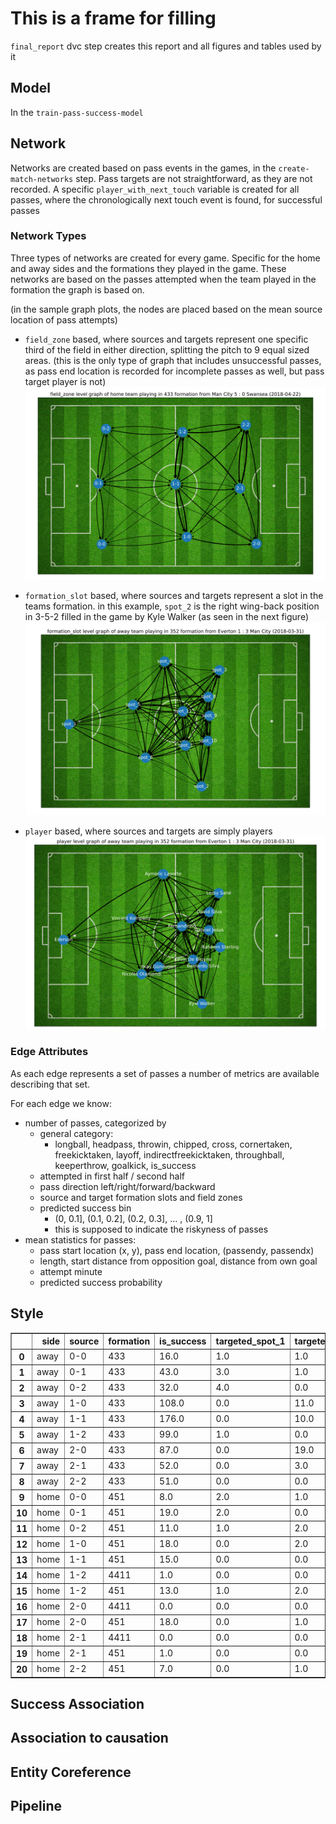 # This is a frame for filling

`final_report` dvc step creates this report 
and all figures and tables used by it

## Model
In the `train-pass-success-model`


## Network

Networks are created based on pass events in the games, 
in the `create-match-networks` step.
Pass targets are not straightforward, as they are not recorded. 
A specific `player_with_next_touch` variable is created for all passes,
where the chronologically next touch event is found, for successful passes

### Network Types
Three types of networks are created for every game. Specific for the 
home and away sides and the formations they played in the game.
These networks are based on the passes attempted when the team played 
in the formation the graph is based on.

(in the sample graph plots, the nodes are placed based on the mean source 
location of pass attempts)
 
- `field_zone` based, where sources and targets represent one specific 
 third of the field in either direction, splitting the pitch to 9 equal sized
 areas. (this is the only type of graph that includes unsuccessful passes, as 
 pass end location is recorded for incomplete passes as well, but pass target 
 player is not)
![nw1](figures/field_zone-1190485-home-433.svg)

- `formation_slot` based, where sources and targets represent a slot in the 
 teams formation. in this example, `spot_2` is the right wing-back position 
 in 3-5-2 
 filled in the game by Kyle Walker 
 (as seen in the next figure)
![nw2](figures/formation_slot-1190551-away-352.svg)

- `player` based, where sources and targets are simply players
![nw3](figures/player-1190551-away-352.svg)


### Edge Attributes

As each edge represents a set of passes a number of metrics are available describing 
that set.

For each edge we know:

- number of passes, categorized by
  - general category:
    - longball, headpass, throwin, chipped, cross, cornertaken, 
    freekicktaken, layoff, indirectfreekicktaken, throughball, 
    keeperthrow, goalkick, is_success
  - attempted in first half / second half
  - pass direction left/right/forward/backward
  - source and target formation slots and field zones
  - predicted success bin
    - (0, 0.1], (0.1, 0.2], (0.2, 0.3], ... , (0.9, 1]
    - this is supposed to indicate the riskyness of passes
- mean statistics for passes:
  - pass start location (x, y), pass end location, (passendy, passendx)
  - length, start distance from opposition goal, distance from own goal
  - attempt minute
  - predicted success probability

## Style

<table border="1" class="dataframe">
  <thead>
    <tr style="text-align: right;">
      <th></th>
      <th>side</th>
      <th>source</th>
      <th>formation</th>
      <th>is_success</th>
      <th>targeted_spot_1</th>
      <th>targeted_spot_10</th>
      <th>targeted_spot_11</th>
      <th>targeted_spot_2</th>
      <th>targeted_spot_3</th>
      <th>targeted_spot_4</th>
      <th>targeted_spot_5</th>
      <th>targeted_spot_6</th>
      <th>targeted_spot_7</th>
      <th>targeted_spot_8</th>
      <th>targeted_spot_9</th>
      <th>total</th>
      <th>gini</th>
    </tr>
  </thead>
  <tbody>
    <tr>
      <th>0</th>
      <td>away</td>
      <td>0-0</td>
      <td>433</td>
      <td>16.0</td>
      <td>1.0</td>
      <td>1.0</td>
      <td>0.0</td>
      <td>0.0</td>
      <td>0.0</td>
      <td>1.0</td>
      <td>1.0</td>
      <td>6.0</td>
      <td>4.0</td>
      <td>0.0</td>
      <td>0.0</td>
      <td>19</td>
      <td>0.675325</td>
    </tr>
    <tr>
      <th>1</th>
      <td>away</td>
      <td>0-1</td>
      <td>433</td>
      <td>43.0</td>
      <td>3.0</td>
      <td>1.0</td>
      <td>2.0</td>
      <td>8.0</td>
      <td>3.0</td>
      <td>5.0</td>
      <td>8.0</td>
      <td>4.0</td>
      <td>2.0</td>
      <td>6.0</td>
      <td>0.0</td>
      <td>46</td>
      <td>0.376623</td>
    </tr>
    <tr>
      <th>2</th>
      <td>away</td>
      <td>0-2</td>
      <td>433</td>
      <td>32.0</td>
      <td>4.0</td>
      <td>0.0</td>
      <td>0.0</td>
      <td>0.0</td>
      <td>2.0</td>
      <td>5.0</td>
      <td>8.0</td>
      <td>3.0</td>
      <td>3.0</td>
      <td>5.0</td>
      <td>1.0</td>
      <td>41</td>
      <td>0.480938</td>
    </tr>
    <tr>
      <th>3</th>
      <td>away</td>
      <td>1-0</td>
      <td>433</td>
      <td>108.0</td>
      <td>0.0</td>
      <td>11.0</td>
      <td>1.0</td>
      <td>17.0</td>
      <td>2.0</td>
      <td>10.0</td>
      <td>12.0</td>
      <td>24.0</td>
      <td>13.0</td>
      <td>10.0</td>
      <td>4.0</td>
      <td>116</td>
      <td>0.409091</td>
    </tr>
    <tr>
      <th>4</th>
      <td>away</td>
      <td>1-1</td>
      <td>433</td>
      <td>176.0</td>
      <td>0.0</td>
      <td>10.0</td>
      <td>3.0</td>
      <td>20.0</td>
      <td>14.0</td>
      <td>32.0</td>
      <td>16.0</td>
      <td>26.0</td>
      <td>15.0</td>
      <td>30.0</td>
      <td>9.0</td>
      <td>190</td>
      <td>0.354286</td>
    </tr>
    <tr>
      <th>5</th>
      <td>away</td>
      <td>1-2</td>
      <td>433</td>
      <td>99.0</td>
      <td>1.0</td>
      <td>0.0</td>
      <td>5.0</td>
      <td>3.0</td>
      <td>14.0</td>
      <td>18.0</td>
      <td>10.0</td>
      <td>33.0</td>
      <td>2.0</td>
      <td>8.0</td>
      <td>3.0</td>
      <td>106</td>
      <td>0.539831</td>
    </tr>
    <tr>
      <th>6</th>
      <td>away</td>
      <td>2-0</td>
      <td>433</td>
      <td>87.0</td>
      <td>0.0</td>
      <td>19.0</td>
      <td>1.0</td>
      <td>14.0</td>
      <td>0.0</td>
      <td>6.0</td>
      <td>9.0</td>
      <td>6.0</td>
      <td>13.0</td>
      <td>17.0</td>
      <td>1.0</td>
      <td>113</td>
      <td>0.484144</td>
    </tr>
    <tr>
      <th>7</th>
      <td>away</td>
      <td>2-1</td>
      <td>433</td>
      <td>52.0</td>
      <td>0.0</td>
      <td>3.0</td>
      <td>3.0</td>
      <td>4.0</td>
      <td>2.0</td>
      <td>10.0</td>
      <td>0.0</td>
      <td>6.0</td>
      <td>4.0</td>
      <td>11.0</td>
      <td>9.0</td>
      <td>76</td>
      <td>0.430070</td>
    </tr>
    <tr>
      <th>8</th>
      <td>away</td>
      <td>2-2</td>
      <td>433</td>
      <td>51.0</td>
      <td>0.0</td>
      <td>0.0</td>
      <td>7.0</td>
      <td>0.0</td>
      <td>7.0</td>
      <td>4.0</td>
      <td>3.0</td>
      <td>4.0</td>
      <td>14.0</td>
      <td>11.0</td>
      <td>1.0</td>
      <td>61</td>
      <td>0.527629</td>
    </tr>
    <tr>
      <th>9</th>
      <td>home</td>
      <td>0-0</td>
      <td>451</td>
      <td>8.0</td>
      <td>2.0</td>
      <td>1.0</td>
      <td>0.0</td>
      <td>0.0</td>
      <td>0.0</td>
      <td>0.0</td>
      <td>0.0</td>
      <td>0.0</td>
      <td>4.0</td>
      <td>1.0</td>
      <td>0.0</td>
      <td>22</td>
      <td>0.750000</td>
    </tr>
    <tr>
      <th>10</th>
      <td>home</td>
      <td>0-1</td>
      <td>451</td>
      <td>19.0</td>
      <td>2.0</td>
      <td>0.0</td>
      <td>1.0</td>
      <td>1.0</td>
      <td>0.0</td>
      <td>0.0</td>
      <td>1.0</td>
      <td>1.0</td>
      <td>2.0</td>
      <td>2.0</td>
      <td>8.0</td>
      <td>39</td>
      <td>0.565657</td>
    </tr>
    <tr>
      <th>11</th>
      <td>home</td>
      <td>0-2</td>
      <td>451</td>
      <td>11.0</td>
      <td>1.0</td>
      <td>2.0</td>
      <td>1.0</td>
      <td>0.0</td>
      <td>0.0</td>
      <td>0.0</td>
      <td>0.0</td>
      <td>1.0</td>
      <td>0.0</td>
      <td>3.0</td>
      <td>3.0</td>
      <td>25</td>
      <td>0.595041</td>
    </tr>
    <tr>
      <th>12</th>
      <td>home</td>
      <td>1-0</td>
      <td>451</td>
      <td>18.0</td>
      <td>0.0</td>
      <td>2.0</td>
      <td>0.0</td>
      <td>3.0</td>
      <td>0.0</td>
      <td>2.0</td>
      <td>2.0</td>
      <td>1.0</td>
      <td>2.0</td>
      <td>0.0</td>
      <td>3.0</td>
      <td>31</td>
      <td>0.460606</td>
    </tr>
    <tr>
      <th>13</th>
      <td>home</td>
      <td>1-1</td>
      <td>451</td>
      <td>15.0</td>
      <td>0.0</td>
      <td>0.0</td>
      <td>1.0</td>
      <td>2.0</td>
      <td>0.0</td>
      <td>3.0</td>
      <td>2.0</td>
      <td>1.0</td>
      <td>0.0</td>
      <td>1.0</td>
      <td>3.0</td>
      <td>17</td>
      <td>0.517483</td>
    </tr>
    <tr>
      <th>14</th>
      <td>home</td>
      <td>1-2</td>
      <td>4411</td>
      <td>1.0</td>
      <td>0.0</td>
      <td>0.0</td>
      <td>0.0</td>
      <td>0.0</td>
      <td>1.0</td>
      <td>0.0</td>
      <td>0.0</td>
      <td>0.0</td>
      <td>0.0</td>
      <td>0.0</td>
      <td>0.0</td>
      <td>1</td>
      <td>0.909091</td>
    </tr>
    <tr>
      <th>15</th>
      <td>home</td>
      <td>1-2</td>
      <td>451</td>
      <td>13.0</td>
      <td>1.0</td>
      <td>2.0</td>
      <td>1.0</td>
      <td>0.0</td>
      <td>3.0</td>
      <td>0.0</td>
      <td>0.0</td>
      <td>2.0</td>
      <td>0.0</td>
      <td>1.0</td>
      <td>1.0</td>
      <td>23</td>
      <td>0.512397</td>
    </tr>
    <tr>
      <th>16</th>
      <td>home</td>
      <td>2-0</td>
      <td>4411</td>
      <td>0.0</td>
      <td>0.0</td>
      <td>0.0</td>
      <td>0.0</td>
      <td>0.0</td>
      <td>0.0</td>
      <td>0.0</td>
      <td>0.0</td>
      <td>0.0</td>
      <td>0.0</td>
      <td>0.0</td>
      <td>0.0</td>
      <td>1</td>
      <td>NaN</td>
    </tr>
    <tr>
      <th>17</th>
      <td>home</td>
      <td>2-0</td>
      <td>451</td>
      <td>18.0</td>
      <td>0.0</td>
      <td>1.0</td>
      <td>0.0</td>
      <td>5.0</td>
      <td>0.0</td>
      <td>2.0</td>
      <td>0.0</td>
      <td>2.0</td>
      <td>2.0</td>
      <td>4.0</td>
      <td>1.0</td>
      <td>33</td>
      <td>0.556150</td>
    </tr>
    <tr>
      <th>18</th>
      <td>home</td>
      <td>2-1</td>
      <td>4411</td>
      <td>0.0</td>
      <td>0.0</td>
      <td>0.0</td>
      <td>0.0</td>
      <td>0.0</td>
      <td>0.0</td>
      <td>0.0</td>
      <td>0.0</td>
      <td>0.0</td>
      <td>0.0</td>
      <td>0.0</td>
      <td>0.0</td>
      <td>2</td>
      <td>NaN</td>
    </tr>
    <tr>
      <th>19</th>
      <td>home</td>
      <td>2-1</td>
      <td>451</td>
      <td>1.0</td>
      <td>0.0</td>
      <td>0.0</td>
      <td>0.0</td>
      <td>0.0</td>
      <td>0.0</td>
      <td>0.0</td>
      <td>1.0</td>
      <td>0.0</td>
      <td>0.0</td>
      <td>0.0</td>
      <td>0.0</td>
      <td>5</td>
      <td>0.909091</td>
    </tr>
    <tr>
      <th>20</th>
      <td>home</td>
      <td>2-2</td>
      <td>451</td>
      <td>7.0</td>
      <td>0.0</td>
      <td>1.0</td>
      <td>2.0</td>
      <td>0.0</td>
      <td>1.0</td>
      <td>0.0</td>
      <td>0.0</td>
      <td>0.0</td>
      <td>0.0</td>
      <td>2.0</td>
      <td>1.0</td>
      <td>13</td>
      <td>0.623377</td>
    </tr>
  </tbody>
</table>

## Success Association

## Association to causation

## Entity Coreference


## Pipeline
